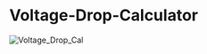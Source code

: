 # Voltage-Drop-Calculator
![Voltage_Drop_Cal](https://user-images.githubusercontent.com/97851188/151064510-90452d77-9ed0-430f-90bc-f71044c644d7.PNG)
